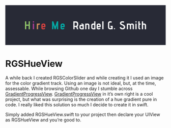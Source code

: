 <a href="https://github.com/RGSSoftware/HireMe">
  <img src="https://github.com/RGSSoftware/HireMe/blob/master/HireMeBanner.png" >
</a>

# RGSHueView

A while back I created RGSColorSlider and while creating it I used an image for the color gradient track. Using an image is not ideal, but, at the time, assessable. While browsing Github one day I stumble across [GradientProgressView]. [GradientProgressView] in it’s own right is a cool project, but what was surprising is the creation of a hue gradient pure in code. I really liked this solution so much I decide to create it in swift.

Simply added RGSHueView.swift to your project then declare your UIView as RGSHueView and you’re good to.

[GradientProgressView]: <https://github.com/nrj/GradientProgressView>
